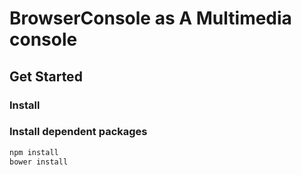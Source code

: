 BrowserConsole as A Multimedia console
===============

## Get Started
### Install 

### Install dependent packages
```sh
npm install
bower install
```
